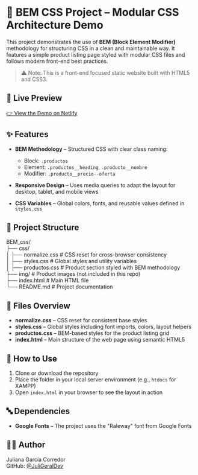 # 🧱 BEM CSS Project – Modular CSS Architecture Demo

This project demonstrates the use of **BEM (Block Element Modifier)** methodology for structuring CSS in a clean and maintainable way. It features a simple product listing page styled with modular CSS files and follows modern front-end best practices.

> ⚠️ Note: This is a front-end focused static website built with HTML5 and CSS3.

## 🔗 Live Preview

[👉 View the Demo on Netlify](https://bemcss-juligeraldev.netlify.app/)
## ✨ Features

- **BEM Methodology** – Structured CSS with clear class naming:  
  - Block: `.productos`  
  - Element: `.productos__heading`, `.producto__nombre`  
  - Modifier: `.producto__precio--oferta`

- **Responsive Design** – Uses media queries to adapt the layout for desktop, tablet, and mobile views

- **CSS Variables** – Global colors, fonts, and reusable values defined in `styles.css`

## 📁 Project Structure

BEM_css/  
├── css/  
│   ├── normalize.css       # CSS reset for cross-browser consistency  
│   ├── styles.css          # Global styles and utility variables  
│   ├── productos.css       # Product section styled with BEM methodology  
├── img/                    # Product images (not included in this repo)  
├── index.html              # Main HTML file  
└── README.md               # Project documentation

## 📄 Files Overview

- **normalize.css** – CSS reset for consistent base styles  
- **styles.css** – Global styles including font imports, colors, layout helpers  
- **productos.css** – BEM-based styles for the product listing grid  
- **index.html** – Main structure of the web page using semantic HTML5  

## 📐 How to Use

1. Clone or download the repository  
2. Place the folder in your local server environment (e.g., `htdocs` for XAMPP)  
3. Open `index.html` in your browser to see the layout in action  

## 🔤 Dependencies

- **Google Fonts** – The project uses the "Raleway" font from Google Fonts

## 👩‍💻 Author

Juliana García Corredor  
GitHub: [@JuliGeralDev](https://github.com/JuliGeralDev)

